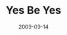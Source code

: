 ---
layout: music 
title: "Yes Be Yes"
series: "Commitment"
date: 2009-09-14 
description: "Chuck Mingo discusses the importance of keeping commitments."
audio: "http://s3.amazonaws.com/crossroadsaudiomessages/commitment.mp3"
audio-duration: "32:27"
src: "http://www.crossroads.net/players/media/mediumHz/190x110_Committment.png"
---
